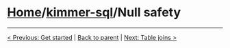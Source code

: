 # [Home](https://github.com/babyfish-ct/kimmer)/[kimmer-sql](./README.md)/Null safety

------------------
[< Previous: Get started](./get-started.md) | [Back to parent](./README.md) | [Next: Table joins >](./table-joins.md)
